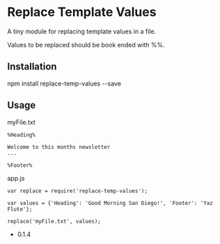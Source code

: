 Replace Template Values
=========

A tiny module for replacing template values in a file.

Values to be replaced should be book ended with %%.

## Installation

  npm install replace-temp-values --save

## Usage
  myFile.txt
  ```
  %Heading%
  
  Welcome to this months newsletter
  ...
  
  %Footer%
  ```
    
  app.js
  ```JS
  var replace = require('replace-temp-values');
  
  var values = {'Heading': 'Good Morning San Diego!', 'Footer': 'Yaz Flute'};
  
  replace('myFile.txt', values);
  ```
  

* 0.1.4
